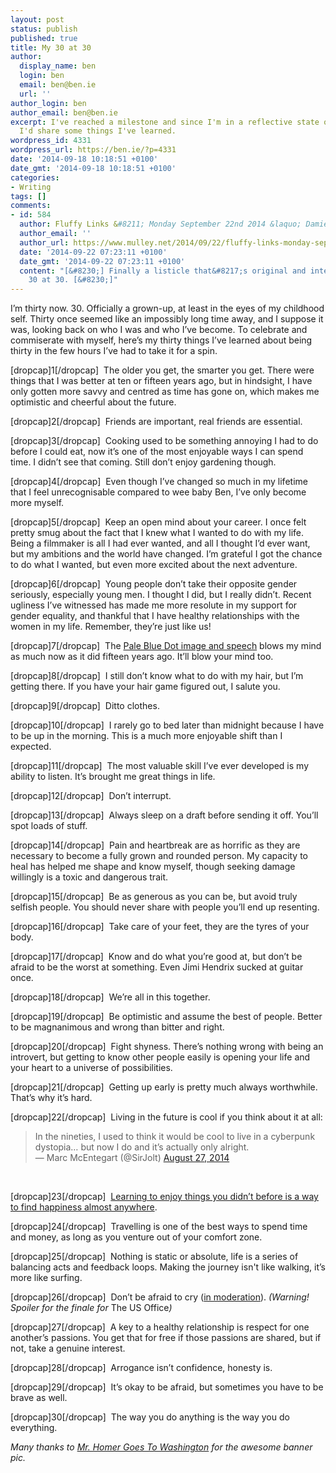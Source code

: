 ```yaml
---
layout: post
status: publish
published: true
title: My 30 at 30
author:
  display_name: ben
  login: ben
  email: ben@ben.ie
  url: ''
author_login: ben
author_email: ben@ben.ie
excerpt: I've reached a milestone and since I'm in a reflective state of mind I thought
  I'd share some things I've learned.
wordpress_id: 4331
wordpress_url: https://ben.ie/?p=4331
date: '2014-09-18 10:18:51 +0100'
date_gmt: '2014-09-18 10:18:51 +0100'
categories:
- Writing
tags: []
comments:
- id: 584
  author: Fluffy Links &#8211; Monday September 22nd 2014 &laquo; Damien Mulley
  author_email: ''
  author_url: https://www.mulley.net/2014/09/22/fluffy-links-monday-september-22nd-2014/
  date: '2014-09-22 07:23:11 +0100'
  date_gmt: '2014-09-22 07:23:11 +0100'
  content: "[&#8230;] Finally a listicle that&#8217;s original and interesting. Ben&#8217;s
    30 at 30. [&#8230;]"
---
```

<p>I’m thirty now. 30. Officially a grown-up, at least in the eyes of my childhood self. Thirty once seemed like an impossibly long time away, and I suppose it was, looking back on who I was and who I’ve become. To celebrate and commiserate with myself, here’s my thirty things I’ve learned about being thirty in the few hours I’ve had to take it for a spin.</p>
<p>[dropcap]1[/dropcap]  The older you get, the smarter you get. There were things that I was better at ten or fifteen years ago, but in hindsight, I have only gotten more savvy and centred as time has gone on, which makes me optimistic and cheerful about the future.</p>
<p>[dropcap]2[/dropcap]  Friends are important, real friends are essential.</p>
<p>[dropcap]3[/dropcap]  Cooking used to be something annoying I had to do before I could eat, now it’s one of the most enjoyable ways I can spend time. I didn’t see that coming. Still don’t enjoy gardening though.</p>
<p>[dropcap]4[/dropcap]  Even though I’ve changed so much in my lifetime that I feel unrecognisable compared to wee baby Ben, I’ve only become more myself.</p>
<p>[dropcap]5[/dropcap]  Keep an open mind about your career. I once felt pretty smug about the fact that I knew what I wanted to do with my life. Being a filmmaker is all I had ever wanted, and all I thought I’d ever want, but my ambitions and the world have changed. I’m grateful I got the chance to do what I wanted, but even more excited about the next adventure.</p>
<p>[dropcap]6[/dropcap]  Young people don’t take their opposite gender seriously, especially young men. I thought I did, but I really didn’t. Recent ugliness I’ve witnessed has made me more resolute in my support for gender equality, and thankful that I have healthy relationships with the women in my life. Remember, they’re just like us!</p>
<p>[dropcap]7[/dropcap]  The <a href="https://en.wikipedia.org/wiki/Pale_Blue_Dot#Reflections_by_Sagan" target="_blank">Pale Blue Dot image and speech</a> blows my mind as much now as it did fifteen years ago. It’ll blow your mind too.</p>
<p>[dropcap]8[/dropcap]  I still don’t know what to do with my hair, but I’m getting there. If you have your hair game figured out, I salute you.</p>
<p>[dropcap]9[/dropcap]  Ditto clothes.</p>
<p>[dropcap]10[/dropcap]  I rarely go to bed later than midnight because I have to be up in the morning. This is a much more enjoyable shift than I expected.</p>
<p>[dropcap]11[/dropcap]  The most valuable skill I’ve ever developed is my ability to listen. It’s brought me great things in life.</p>
<p>[dropcap]12[/dropcap]  Don’t interrupt.</p>
<p>[dropcap]13[/dropcap]  Always sleep on a draft before sending it off. You’ll spot loads of stuff.</p>
<p>[dropcap]14[/dropcap]  Pain and heartbreak are as horrific as they are necessary to become a fully grown and rounded person. My capacity to heal has helped me shape and know myself, though seeking damage willingly is a toxic and dangerous trait.</p>
<p>[dropcap]15[/dropcap]  Be as generous as you can be, but avoid truly selfish people. You should never share with people you’ll end up resenting.</p>
<p>[dropcap]16[/dropcap]  Take care of your feet, they are the tyres of your body.</p>
<p>[dropcap]17[/dropcap]  Know and do what you’re good at, but don’t be afraid to be the worst at something. Even Jimi Hendrix sucked at guitar once.</p>
<p>[dropcap]18[/dropcap]  We’re all in this together.</p>
<p>[dropcap]19[/dropcap]  Be optimistic and assume the best of people. Better to be magnanimous and wrong than bitter and right.</p>
<p>[dropcap]20[/dropcap]  Fight shyness. There’s nothing wrong with being an introvert, but getting to know other people easily is opening your life and your heart to a universe of possibilities.</p>
<p>[dropcap]21[/dropcap]  Getting up early is pretty much always worthwhile. That’s why it’s hard.</p>
<p>[dropcap]22[/dropcap]  Living in the future is cool if you think about it at all:</p>
<blockquote class="twitter-tweet" lang="en"><p>In the nineties, I used to think it would be cool to live in a cyberpunk dystopia… but now I do and it’s actually only alright.<br />
— Marc McEntegart (@SirJolt) <a href="https://twitter.com/SirJolt/status/504568291097341952" target="_blank">August 27, 2014</a></p></blockquote>
<p>&nbsp;</p>
<p>[dropcap]23[/dropcap]  <a href="https://justinmcelroy.wordpress.com/2013/11/08/what-it-has-taken-me-33-years-to-learn/" target="_blank">Learning to enjoy things you didn’t before is a way to find happiness almost anywhere</a>.</p>
<p>[dropcap]24[/dropcap]  Travelling is one of the best ways to spend time and money, as long as you venture out of your comfort zone.</p>
<p>[dropcap]25[/dropcap]  Nothing is static or absolute, life is a series of balancing acts and feedback loops. Making the journey isn't like walking, it’s more like surfing.</p>
<p>[dropcap]26[/dropcap]  Don’t be afraid to cry (<a href="https://www.youtube.com/watch?v=7Ks_wf1O0mA" target="_blank">in moderation</a>). <i>(Warning! Spoiler for the finale for </i>The US Office<i>)</i></p>
<p>[dropcap]27[/dropcap]  A key to a healthy relationship is respect for one another’s passions. You get that for free if those passions are shared, but if not, take a genuine interest.</p>
<p>[dropcap]28[/dropcap]  Arrogance isn’t confidence, honesty is.</p>
<p>[dropcap]29[/dropcap]  It’s okay to be afraid, but sometimes you have to be brave as well.</p>
<p>[dropcap]30[/dropcap]  The way you do anything is the way you do everything.</p>
<p><em>Many thanks to <a href="https://www.mrhomergoestowashington.com/about/" target="_blank">Mr. Homer Goes To Washington</a> for the awesome banner pic.</em></p>
